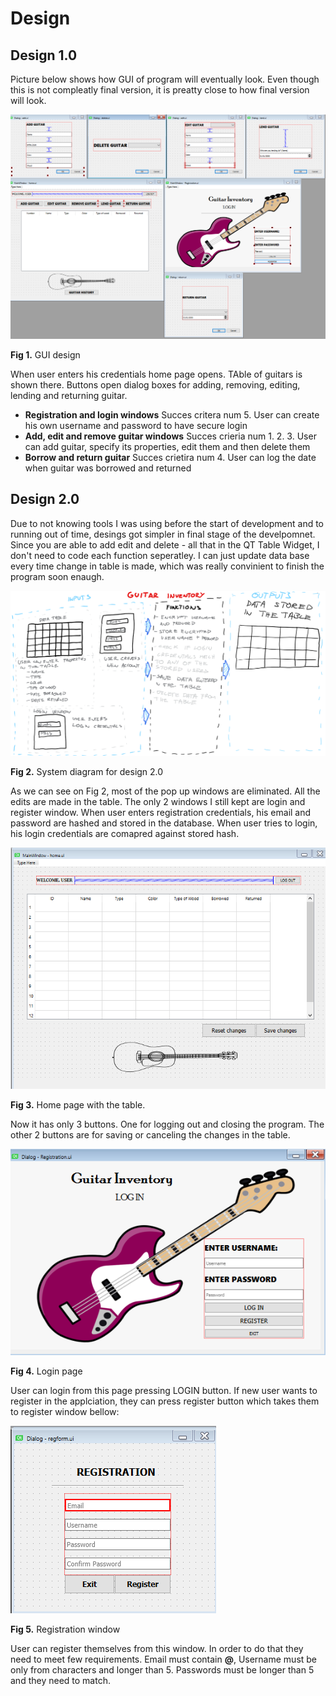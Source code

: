 Design
===================

## Design 1.0
Picture below shows how GUI of program will eventually look. Even though this is not compleatly final version, it is preatty close to how final version will look.

![GUI design](GUIdesign.png)

**Fig 1.** GUI design

When user enters his credentials home page opens. TAble of guitars is shown there. Buttons open dialog boxes for adding, removing, editing, lending and returning guitar.
* **Registration and login windows** Succes critera num 5. User can create his own username and password to have secure login
* **Add, edit and remove guitar windows** Succes crieria num 1. 2. 3. User can add guitar, specify its properties, edit them and then delete them
* **Borrow and return guitar** Succes crietira num 4. User can log the date when guitar was borrowed and returned

## Design 2.0
Due to not knowing tools I was using before the start of development and to running out of time, desings got simpler in final stage of the develpomnet. Since you are able to add edit and delete - all that in the QT Table Widget, I don't need to code each function seperatley. I can just update data base every time change in table is made, which was really convinient to finish the program soon enaugh.

![System diagram](systemdiagram.png)

**Fig 2.** System diagram for design 2.0

As we can see on Fig 2, most of the pop up windows are eliminated. All the edits are made in the table. The only 2 windows I still kept are login and register window. When user enters registration credentials, his email and password are hashed and stored in the database. When user tries to login, his login credentials are comapred against stored hash.

![Home](table.png)

**Fig 3.** Home page with the table.

Now it has only 3 buttons. One for logging out and closing the program. The other 2 buttons are for saving or canceling the changes in the table.

![Login](login.png)

**Fig 4.** Login page

User can login from this page pressing LOGIN button. If new user wants to register in the applciation, they can press register button which takes them to register window bellow:

![Registration](register.png)

**Fig 5.** Registration window

User can register themselves from this window. In order to do that they need to meet few requirements. Email must contain **@**, Username must be only from characters and longer than 5. Passwords must be longer than 5 and they need to match.
